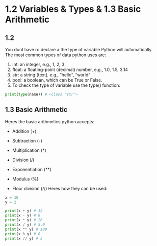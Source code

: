# 1.2 Variables & Types & 1.3 Basic Arithmetic

## 1.2

You dont have ro declare a the type of variable Python will automatically. The most common types of data python uses are:

   1. int: an integer, e.g., 1, 2, 3
   2. float: a floating-point (decimal) number, e.g., 1.0, 1.5, 3.14
   3. str: a string (text), e.g., “hello”, “world”
   4. bool: a boolean, which can be True or False.
   5. To check the type of variable use the type() function:

   ````python
   print(type(name)) # <class 'str'>
   ````

## 1.3 Basic Arithmetic

   Heres the basic arithmetics python accepts:
   - Addition (+)

- Subtraction (-)
- Multiplication (*)
- Division (/)
- Exponentiation (**)
- Modulus (%)
- Floor division (//)
Heres how they can be used:

````python
x = 10
y = 2

print(x + y) # 12
print(x - y) # 8
print(x * y) # 20
print(x / y) # 5.0
print(x ** y) # 100
print(x % y) # 0
print(x // y) # 5
````
